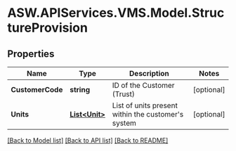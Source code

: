 # ASW.APIServices.VMS.Model.StructureProvision
## Properties

Name | Type | Description | Notes
------------ | ------------- | ------------- | -------------
**CustomerCode** | **string** | ID of the Customer (Trust) | [optional] 
**Units** | [**List&lt;Unit&gt;**](Unit.md) | List of units present within the customer&#39;s system | [optional] 

[[Back to Model list]](../README.md#documentation-for-models) [[Back to API list]](../README.md#documentation-for-api-endpoints) [[Back to README]](../README.md)

